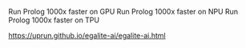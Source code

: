 Run Prolog 1000x faster on GPU
Run Prolog 1000x faster on NPU
Run Prolog 1000x faster on TPU

https://uprun.github.io/egalite-ai/egalite-ai.html
